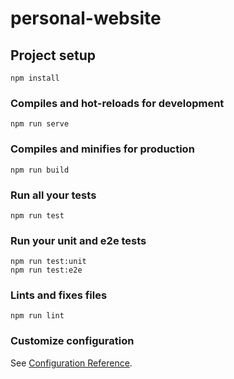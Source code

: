 # personal-website

## Project setup

```
npm install
```

### Compiles and hot-reloads for development

```
npm run serve
```

### Compiles and minifies for production

```
npm run build
```

### Run all your tests

```
npm run test
```

### Run your unit and e2e tests

```
npm run test:unit
npm run test:e2e
```

### Lints and fixes files

```
npm run lint
```

### Customize configuration

See [Configuration Reference](https://webpack.js.org/configuration/).